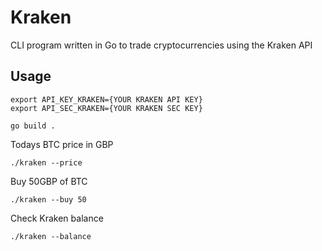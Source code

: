# Kraken

CLI program written in Go to trade cryptocurrencies using the Kraken API

## Usage
```
export API_KEY_KRAKEN={YOUR KRAKEN API KEY}
export API_SEC_KRAKEN={YOUR KRAKEN SEC KEY}
```
```
go build .
```
Todays BTC price in GBP
```
./kraken --price
```
Buy 50GBP of BTC
```
./kraken --buy 50
```
Check Kraken balance
```
./kraken --balance 
```

